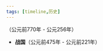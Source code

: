 ```yaml
---
tags: [timeline,历史]
---
```

<span 
	 class='ob-timelines' 
	  data-date='-475-01-01-00' 
	  data-title='战国' 
	  data-class='orange' 
	  data-img = '' 
	  data-type='range' 
	  data-end='-221-01-01-00'> 
	（公元前770年 - 公元256年）
</span>
- **战国**（公元前475年 - 公元前221年）
